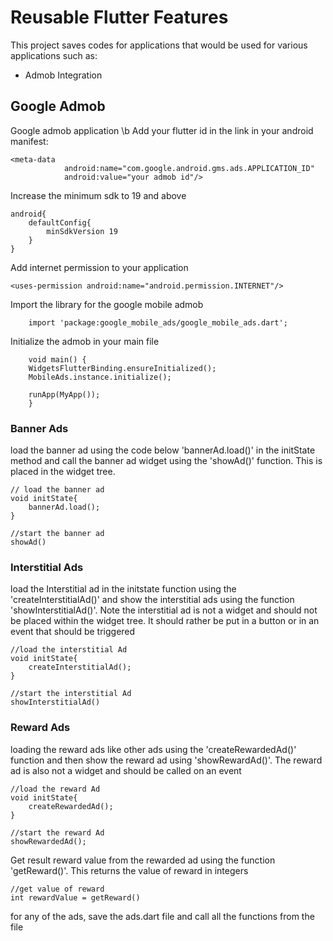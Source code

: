 <h1>Reusable Flutter Features</h1>

<p>This project saves codes for applications that would be used for various applications such as:</p>
<ul>
<li>Admob Integration</li>
</ul>

<h2>Google Admob</h2>
<p>Google admob application
\b Add your flutter id in the link in your android manifest: </p>

```
<meta-data
            android:name="com.google.android.gms.ads.APPLICATION_ID"
            android:value="your admob id"/>
```

<p>Increase the minimum sdk to 19 and above</p>

```
android{
    defaultConfig{
        minSdkVersion 19
    }
}
```

<p>Add internet permission to your application</p>

```
<uses-permission android:name="android.permission.INTERNET"/>
```

<p>Import the library for the google mobile admob</p>

```
    import 'package:google_mobile_ads/google_mobile_ads.dart';
```

<p>Initialize the admob in your main file</p>

```
    void main() {
    WidgetsFlutterBinding.ensureInitialized();
    MobileAds.instance.initialize();

    runApp(MyApp());
    }
```

<h3>Banner Ads</h3>
load the banner ad using the code below 'bannerAd.load()' in the initState method and call the banner ad widget using the 'showAd()' function. This is placed in the widget tree.

```
// load the banner ad
void initState{
    bannerAd.load();
}

//start the banner ad
showAd()
```

<h3>Interstitial Ads</h3>
load the Interstitial ad in the initstate function using the 'createInterstitialAd()' and show the interstitial ads using the function 'showInterstitialAd()'. Note the interstitial ad is not a widget and should not be placed within the widget tree. It should rather be put in a button or in an event that should be triggered

```
//load the interstitial Ad
void initState{
    createInterstitialAd();
}

//start the interstitial Ad
showInterstitialAd()
```

<h3>Reward Ads</h3>
loading the reward ads like other ads using the 'createRewardedAd()' function and then show the reward ad using 'showRewardAd()'. The reward ad is also not a widget and should be called on an event

```
//load the reward Ad
void initState{
    createRewardedAd();
}

//start the reward Ad
showRewardedAd();
```

Get result reward value from the rewarded ad using the function 'getReward()'. This returns the value of reward in integers

```
//get value of reward
int rewardValue = getReward()
```

for any of the ads, save the ads.dart file and call all the functions from the file